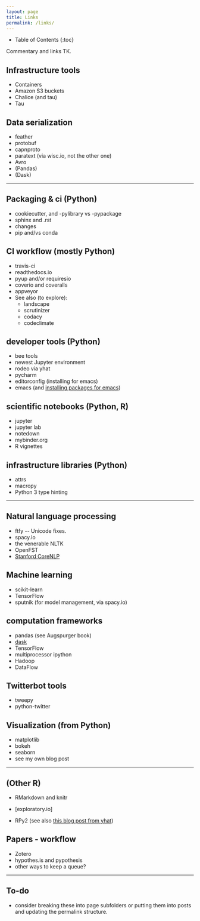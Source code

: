 ```yaml
---
layout: page
title: Links
permalink: /links/
---
```

* Table of Contents
{:toc}

Commentary and links TK.


Infrastructure tools
--------------------
- Containers
- Amazon S3 buckets
- Chalice (and tau)
- Tau

Data serialization
------------------
- feather
- protobuf
- capnproto
- paratext (via wisc.io, not the other one)
- Avro
- (Pandas)
- (Dask)

----

Packaging & ci (Python)
-----------------------

- cookiecutter, and -pylibrary vs -pypackage
- sphinx and .rst
- changes
- pip and/vs conda

CI workflow (mostly Python)
---------------------------
- travis-ci
- readthedocs.io
- pyup and/or requiresio
- coverio and coveralls
- appveyor
- See also (to explore):
  - landscape
  - scrutinizer
  - codacy
  - codeclimate

developer tools (Python)
------------------------
- bee tools
- newest Jupyter environment
- rodeo via yhat
- pycharm
- editorconfig (installing for emacs)
- emacs (and [installing packages for
  emacs](https://www.emacswiki.org/emacs/InstallingPackages))

scientific notebooks (Python, R)
--------------------------------
- jupyter
- jupyter lab
- notedown
- mybinder.org
- R vignettes

infrastructure libraries (Python)
---------------------------------
- attrs
- macropy
- Python 3 type hinting

----

Natural language processing
---------------------------
- ftfy -- Unicode fixes.
- spacy.io
- the venerable NLTK
- OpenFST
- [Stanford CoreNLP](http://stanfordnlp.github.io/CoreNLP/)

Machine learning
----------------
- scikit-learn
- TensorFlow
- sputnik (for model management, via spacy.io)

computation frameworks
----------------------
- pandas  (see Augspurger book)
- [dask](dask.pydata.org)
- TensorFlow
- multiprocessor ipython
- Hadoop
- DataFlow

Twitterbot tools
----------------
- tweepy
- python-twitter

Visualization (from Python)
---------------------------
- matplotlib
- bokeh
- seaborn
- see my own blog post

----

(Other R)
----------

- RMarkdown and knitr

- [exploratory.io]

- RPy2 (see also [this blog post from
  yhat](http://blog.yhat.com/posts/rpy2-combing-the-power-of-r-and-python.html))

Papers - workflow
-----------------

- Zotero
- hypothes.is and pypothesis
- other ways to keep a queue?

----

To-do
-----

- consider breaking these into page subfolders or putting them
  into posts and updating the permalink structure.
